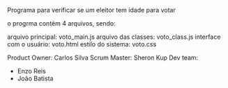 Programa para verificar se um eleitor tem idade para votar

o progrma contém 4 arquivos, sendo:

arquivo principal: voto_main.js
arquivo das classes: voto_class.js
interface com o usuário: voto.html
estilo do sistema: voto.css

Product Owner: Carlos Silva
Scrum Master: Sheron Kup
Dev team:
   - Enzo Reis
  - João Batista
